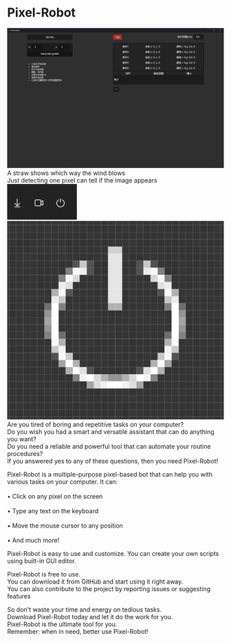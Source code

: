 # Pixel-Robot
<img src="https://raw.githubusercontent.com/44vogan/Pixel-Robot/main/Screenshot.png" alt="Screen shot"><br/>
A straw shows which way the wind blows<br/>
Just detecting one pixel can tell if the image appears<br/>
<img src="https://raw.githubusercontent.com/44vogan/Pixel-Robot/main/img.png" alt="Screen shot"><br/>
<img src="https://raw.githubusercontent.com/44vogan/Pixel-Robot/main/pixel.png" alt="Screen shot"><br/>
Are you tired of boring and repetitive tasks on your computer? <br/>
Do you wish you had a smart and versatile assistant that can do anything you want? <br/>
Do you need a reliable and powerful tool that can automate your routine procedures? <br/>
If you answered yes to any of these questions, then you need Pixel-Robot!<br/>

Pixel-Robot is a multiple-purpose pixel-based bot that can help you with various tasks on your computer. It can:<br/>
<br/>
•  Click on any pixel on the screen<br/>
<br/>
•  Type any text on the keyboard<br/>
<br/>
•  Move the mouse cursor to any position<br/>
<br/>
•  And much more!<br/>

Pixel-Robot is easy to use and customize. You can create your own scripts using built-in GUI editor. <br/>

Pixel-Robot is free to use.<br/>
You can download it from GitHub and start using it right away. <br/>
You can also contribute to the project by reporting issues or suggesting features<br/>

So don't waste your time and energy on tedious tasks.<br/>
Download Pixel-Robot today and let it do the work for you. <br/>
Pixel-Robot is the ultimate tool for you.<br/>
Remember: when in need, better use Pixel-Robot!

